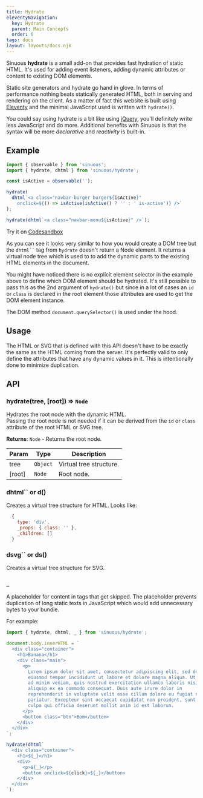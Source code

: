 ```yaml
---
title: Hydrate
eleventyNavigation:
  key: Hydrate
  parent: Main Concepts
  order: 6
tags: docs
layout: layouts/docs.njk
---
```


Sinuous **hydrate** is a small add-on that provides fast hydration of static HTML. It's used for adding event listeners, adding dynamic attributes or content to existing DOM elements.

Static site generators and hydrate go hand in glove. In terms of performance nothing beats statically generated HTML, both in serving and rendering on the client. As a matter of fact this website is built using [Eleventy](https://www.11ty.dev/) and the minimal JavaScript used is written with `hydrate()`.

You could say using hydrate is a bit like using [jQuery](https://jquery.com/), you'll definitely write less JavaScript and do more. Additional benefits with Sinuous is that the syntax will be more _declarative_ and _reactivity_ is built-in.

## Example

```js
import { observable } from 'sinuous';
import { hydrate, dhtml } from 'sinuous/hydrate';

const isActive = observable('');

hydrate(
  dhtml`<a class="navbar-burger burger${isActive}"
    onclick=${() => isActive(isActive() ? '' : ' is-active')} />`
);

hydrate(dhtml`<a class="navbar-menu${isActive}" />`);
```

Try it on [Codesandbox](https://codesandbox.io/s/sinuous-hydrate-xbzu6)

As you can see it looks very similar to how you would create a DOM tree but the ` dhtml`` ` tag from `hydrate` doesn't return a Node element. It returns a virtual node tree which is used to to add the dynamic parts to the existing HTML elements in the document.

You might have noticed there is no explicit element selector in the example above to define which DOM element should be hydrated. It's still possible to pass this as the 2nd argument of `hydrate()` but since in a lot of cases an `id` or `class` is declared in the root element those attributes are used to get the DOM element instance.

The DOM method `document.querySelector()` is used under the hood.

## Usage

The HTML or SVG that is defined with this API doesn't have to be exactly the same as the HTML coming from the server. It's perfectly valid to only define the attributes that have any dynamic values in it. This is intentionally done to minimize duplication.

## API

### hydrate(tree, [root]) ⇒ <code>Node</code>

Hydrates the root node with the dynamic HTML.  
Passing the root node is not needed if it can be derived from the `id` or `class` attribute of the root HTML or SVG tree.

**Returns**: <code>Node</code> - Returns the root node.

| Param  | Type                | Description             |
| ------ | ------------------- | ----------------------- |
| tree   | <code>Object</code> | Virtual tree structure. |
| [root] | <code>Node</code>   | Root node.              |

### dhtml`` or d()

Creates a virtual tree structure for HTML.
Looks like:

```js
  {
    type: 'div',
    _props: { class: '' },
    _children: []
  }
```

### dsvg`` or ds()

Creates a virtual tree structure for SVG.

### \_

A placeholder for content in tags that get skipped. The placeholder prevents duplication of long static texts in JavaScript which would add unnecessary bytes to your bundle.

For example:

```js
import { hydrate, dhtml, _ } from 'sinuous/hydrate';

document.body.innerHTML = `
  <div class="container">
    <h1>Banana</h1>
    <div class="main">
      <p>
        Lorem ipsum dolor sit amet, consectetur adipiscing elit, sed do 
        eiusmod tempor incididunt ut labore et dolore magna aliqua. Ut enim
        ad minim veniam, quis nostrud exercitation ullamco laboris nisi ut 
        aliquip ex ea commodo consequat. Duis aute irure dolor in 
        reprehenderit in voluptate velit esse cillum dolore eu fugiat nulla 
        pariatur. Excepteur sint occaecat cupidatat non proident, sunt in 
        culpa qui officia deserunt mollit anim id est laborum.
      </p>
      <button class="btn">Bom</button>
    </div>
  </div>
`;

hydrate(dhtml`
  <div class="container">
    <h1>${_}</h1>
    <div>
      <p>${_}</p>
      <button onclick=${click}>${_}</button>
    </div>
  </div>
`);
```
